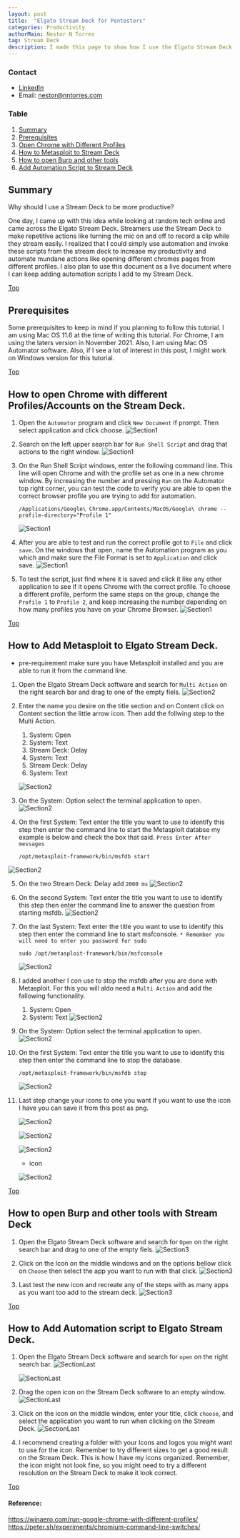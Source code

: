 ```yaml
---
layout: post
title:  "Elgato Stream Deck for Pentesters"
categories: Productivity
authorMain: Nestor N Torres
tag: Stream Deck
description: I made this page to show how I use the Elgato Stream Deck for pentesting. Hopefully, this page and the instructions here motivate you to get a stream deck and use it for pentesting and every day productivity. 
---
```

 
<a id="Top"></a> 
### Contact
- [LinkedIn](https://www.linkedin.com/in/nanjuan/)
- Email: nestor@nntorres.com

### Table
1. [Summary](#Summary)
2. [Prerequisites](#preinfo)
3. [Open Chrome with Different Profiles](#OpenChrome)
4. [How to Metasploit to Stream Deck](#metasploit)
5. [How to open Burp and other tools](#openTools)
6. [Add Automation Script to Stream Deck](#Add2StreamDeck)

## Summary <a id="Summary"></a> 
Why should I use a Stream Deck to be more productive? 

One day, I came up with this idea while looking at random tech online and came across the Elgato Stream Deck. Streamers use the Stream Deck to make repetitive actions like turning the mic on and off to record a clip while they stream easily. I realized that I could simply use automation and invoke these scripts from the stream deck to increase my productivity and automate mundane actions like opening different chromes pages from different profiles. I also plan to use this document as a live document where I can keep adding automation scripts I add to my Stream Deck. 

[Top](#Top)

## Prerequisites <a id="preinfo"></a>
Some prerequisites to keep in mind if you planning to follow this tutorial. I am using Mac OS 11.6 at the time of writing this tutorial. For Chrome, I am using the laters version in November 2021. Also, I am using Mac OS Automator software. Also, if I see a lot of interest in this post, I might work on Windows version for this tutorial. 

[Top](#Top)

<a id="OpenChrome"></a>

## How to open Chrome with different Profiles/Accounts on the Stream Deck.

1. Open the `Automator` program and click `New Document` if prompt. Then select application and click choose. 
![Section1](/blog-assets/Elgato-StreamDeck-For-Productivity/Automation-App-Open-Click-App.png)

2. Search on the left upper search bar for `Run Shell Script` and drag that actions to the right window. 
![Section1](/blog-assets/Elgato-StreamDeck-For-Productivity/Automation-Run-Shell-Script-on-Right.png)

3. On the Run Shell Script windows, enter the following command line. This line will open Chrome and with the profile set as one in a new chrome window. By increasing the number and pressing `Run` on the Automator top right corner, you can test the code to verify you are able to open the correct browser profile you are trying to add for automation. 
    ```
    /Applications/Google\ Chrome.app/Contents/MacOS/Google\ chrome --profile-directory="Profile 1"
    ```

    ![Section1](/blog-assets/Elgato-StreamDeck-For-Productivity/Automation-Run-Script-Command-Line.png)

4. After you are able to test and run the correct profile got to `File` and click `save`. On the windows that open, name the Automation program as you which and make sure the File Format is set to `Application` and click save. 
![Section1](/blog-assets/Elgato-StreamDeck-For-Productivity/Automation-Save-Window.png)

5. To test the script, just find where it is saved and click it like any other application to see if it opens Chrome with the correct profile. To choose a different profile, perform the same steps on the group, change the `Profile 1` to `Profile 2`, and keep increasing the number depending on how many profiles you have on your Chrome Browser. 
![Section1](/blog-assets/Elgato-StreamDeck-For-Productivity/Automation-Run-Script-Command-Line-2.png)

[Top](#Top)

<a id="metasploit"></a> 

## How to Add Metasploit to Elgato Stream Deck. 

* pre-requirement make sure you have Metasploit installed and you are able to run it from the command line. 

1. Open the Elgato Stream Deck software and search for `Multi Action` on the right search bar and drag to one of the empty fiels. 
![Section2](/blog-assets/Elgato-StreamDeck-For-Productivity/metasploit-Stream-Deck-1.png)

2. Enter the name you desire on the title section and on Content click on Content section the little arrow icon. Then add the follwing step to the Multi Action. 
    1. System: Open
    2. System: Text
    3. Stream Deck: Delay
    4. System: Text
    5. Stream Deck: Delay
    6. System: Text

    ![Section2](/blog-assets/Elgato-StreamDeck-For-Productivity/metasploit-Stream-Deck-2.png)

3. On the System: Option select the terminal application to open. 
![Section2](/blog-assets/Elgato-StreamDeck-For-Productivity/metasploit-Stream-Deck-3.png)

4. On the first System: Text enter the title you want to use to identify this step then enter the command line to start the Metasploit databse my example is below and check the box that said. `Press Enter After messages`

    ```
    /opt/metasploit-framework/bin/msfdb start
    ```
![Section2](/blog-assets/Elgato-StreamDeck-For-Productivity/metasploit-Stream-Deck-4.png)

5. On the two Stream Deck: Delay add `2000 ms` 
![Section2](/blog-assets/Elgato-StreamDeck-For-Productivity/metasploit-Stream-Deck-5.png)

6. On the second System: Text enter the title you want to use to identify this step then enter the command line to answer the question from starting msfdb. 
![Section2](/blog-assets/Elgato-StreamDeck-For-Productivity/metasploit-Stream-Deck-6.png)

7. On the last System: Text enter the title you want to use to identify this step then enter the command line to start msfconsole. `* Remember you will need to enter you password for sudo`

    ```
    sudo /opt/metasploit-framework/bin/msfconsole
    ```
    ![Section2](/blog-assets/Elgato-StreamDeck-For-Productivity/metasploit-Stream-Deck-7.png)

8. I added another I con use to stop the msfdb after you are done with Metasploit. For this you will aldo need a `Multi Action` and add the fallowing functionality. 
    1. System: Open 
    2. System: Text
![Section2](/blog-assets/Elgato-StreamDeck-For-Productivity/metasploit-Stream-Deck-8.png)

9. On the System: Option select the terminal application to open. 
![Section2](/blog-assets/Elgato-StreamDeck-For-Productivity/metasploit-Stream-Deck-9.png)

10. On the first System: Text enter the title you want to use to identify this step then enter the command line to stop the database. 

    ```
    /opt/metasploit-framework/bin/msfdb stop
    ```
    ![Section2](/blog-assets/Elgato-StreamDeck-For-Productivity/metasploit-Stream-Deck-10.png)

11. Last step change your icons to one you want if you want to use the icon I have you can save it from this post as png. 

    ![Section2](/blog-assets/Elgato-StreamDeck-For-Productivity/metasploit-Stream-Deck-11-1.png)

    ![Section2](/blog-assets/Elgato-StreamDeck-For-Productivity/metasploit-Stream-Deck-11-2.png)

    ![Section2](/blog-assets/Elgato-StreamDeck-For-Productivity/metasploit-Stream-Deck-11-3.png)
    
    * icon

    ![Section2](/blog-assets/Elgato-StreamDeck-For-Productivity/msfconsole.png)

[Top](#Top)

<a id="openTools"></a> 

## How to open Burp and other tools with Stream Deck

1. Open the Elgato Stream Deck software and search for `Open` on the right search bar and drag to one of the empty fiels. 
![Section3](/blog-assets/Elgato-StreamDeck-For-Productivity/openApplications-1.png)

2. Click on the Icon on the middle windows and on the options bellow click on `Choose` then select the app you want to run with that click. 
![Section3](/blog-assets/Elgato-StreamDeck-For-Productivity/openApplications-2.png)

3. Last test the new icon and recreate any of the steps with as many apps as you want too add to the stream deck. 
![Section3](/blog-assets/Elgato-StreamDeck-For-Productivity/openApplications-3.png)

[Top](#Top)

<a id="Add2StreamDeck"></a>

## How to Add Automation script to Elgato Stream Deck.

1. Open the Elgato Stream Deck software and search for `open` on the right search bar. 
    ![SectionLast](/blog-assets/Elgato-StreamDeck-For-Productivity/Stream-Deck-Software-Open.png)

    ![SectionLast](/blog-assets/Elgato-StreamDeck-For-Productivity/Stream-Deck-Software-Search-For-Open.png)

2. Drag the open icon on the Stream Deck software to an empty window. 
![SectionLast](/blog-assets/Elgato-StreamDeck-For-Productivity/Stream-Deck-Software-MoveOpen-To-Window.png)

3. Click on the icon on the middle window, enter your title, click `choose`, and select the application you want to run when clicking on the Stream Deck. 
![SectionLast](/blog-assets/Elgato-StreamDeck-For-Productivity/Stream-Deck-Software-Select-Application.png)

4. I recommend creating a folder with your Icons and logos you might want to use for the icon. Remember to try different sizes to get a good result on the Stream Deck. This is how I have my icons organized. Remember, the icon might not look fine, so you might need to try a different resolution on the Stream Deck to make it look correct. 

[Top](#Top)

#### Reference: 

https://winaero.com/run-google-chrome-with-different-profiles/
https://peter.sh/experiments/chromium-command-line-switches/


